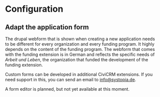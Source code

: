# Configuration

## Adapt the application form

The drupal webform that is shown when creating a new application needs to be different for every organization
and every funding program. It highly depends on the content of the funding program. The webform that comes with the
funding extension is in German and reflects the specific needs of _Arbeit und Leben_, the organization that
funded the development of the funding extension.

Custom forms can be developed in additional CiviCRM extensions. If you need support in this, you can send an email to
info@systopia.de.

A form editor is planned, but not yet available at this moment.
